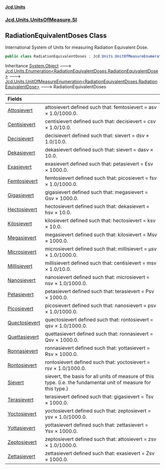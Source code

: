 #### [Jcd.Units](index.md 'index')
### [Jcd.Units.UnitsOfMeasure.SI](Jcd.Units.UnitsOfMeasure.SI.md 'Jcd.Units.UnitsOfMeasure.SI')

## RadiationEquivalentDoses Class

International System of Units for measuring Radiation Equivalent Dose.

```csharp
public class RadiationEquivalentDoses : Jcd.Units.UnitOfMeasureEnumeration<Jcd.Units.UnitsOfMeasure.SI.RadiationEquivalentDoses, Jcd.Units.UnitTypes.RadiationEquivalentDose>
```

Inheritance [System.Object](https://docs.microsoft.com/en-us/dotnet/api/System.Object 'System.Object') &#129106; [Jcd.Units.Enumeration&lt;](Enumeration_TEnumeration,T_.md 'Jcd.Units.Enumeration<TEnumeration,T>')[RadiationEquivalentDoses](RadiationEquivalentDoses.md 'Jcd.Units.UnitsOfMeasure.SI.RadiationEquivalentDoses')[,](Enumeration_TEnumeration,T_.md 'Jcd.Units.Enumeration<TEnumeration,T>')[RadiationEquivalentDose](RadiationEquivalentDose.md 'Jcd.Units.UnitTypes.RadiationEquivalentDose')[&gt;](Enumeration_TEnumeration,T_.md 'Jcd.Units.Enumeration<TEnumeration,T>') &#129106; [Jcd.Units.UnitOfMeasureEnumeration&lt;](UnitOfMeasureEnumeration_TEnumeration,T_.md 'Jcd.Units.UnitOfMeasureEnumeration<TEnumeration,T>')[RadiationEquivalentDoses](RadiationEquivalentDoses.md 'Jcd.Units.UnitsOfMeasure.SI.RadiationEquivalentDoses')[,](UnitOfMeasureEnumeration_TEnumeration,T_.md 'Jcd.Units.UnitOfMeasureEnumeration<TEnumeration,T>')[RadiationEquivalentDose](RadiationEquivalentDose.md 'Jcd.Units.UnitTypes.RadiationEquivalentDose')[&gt;](UnitOfMeasureEnumeration_TEnumeration,T_.md 'Jcd.Units.UnitOfMeasureEnumeration<TEnumeration,T>') &#129106; RadiationEquivalentDoses

| Fields | |
| :--- | :--- |
| [Attosievert](RadiationEquivalentDoses.Attosievert.md 'Jcd.Units.UnitsOfMeasure.SI.RadiationEquivalentDoses.Attosievert') | attosievert defined such that: femtosievert = asv × 1.0/1000.0. |
| [Centisievert](RadiationEquivalentDoses.Centisievert.md 'Jcd.Units.UnitsOfMeasure.SI.RadiationEquivalentDoses.Centisievert') | centisievert defined such that: decisievert = csv × 1.0/10.0. |
| [Decisievert](RadiationEquivalentDoses.Decisievert.md 'Jcd.Units.UnitsOfMeasure.SI.RadiationEquivalentDoses.Decisievert') | decisievert defined such that: sievert = dsv × 1.0/10.0. |
| [Dekasievert](RadiationEquivalentDoses.Dekasievert.md 'Jcd.Units.UnitsOfMeasure.SI.RadiationEquivalentDoses.Dekasievert') | dekasievert defined such that: sievert = dasv × 10.0. |
| [Exasievert](RadiationEquivalentDoses.Exasievert.md 'Jcd.Units.UnitsOfMeasure.SI.RadiationEquivalentDoses.Exasievert') | exasievert defined such that: petasievert = Esv × 1000.0. |
| [Femtosievert](RadiationEquivalentDoses.Femtosievert.md 'Jcd.Units.UnitsOfMeasure.SI.RadiationEquivalentDoses.Femtosievert') | femtosievert defined such that: picosievert = fsv × 1.0/1000.0. |
| [Gigasievert](RadiationEquivalentDoses.Gigasievert.md 'Jcd.Units.UnitsOfMeasure.SI.RadiationEquivalentDoses.Gigasievert') | gigasievert defined such that: megasievert = Gsv × 1000.0. |
| [Hectosievert](RadiationEquivalentDoses.Hectosievert.md 'Jcd.Units.UnitsOfMeasure.SI.RadiationEquivalentDoses.Hectosievert') | hectosievert defined such that: dekasievert = hsv × 10.0. |
| [Kilosievert](RadiationEquivalentDoses.Kilosievert.md 'Jcd.Units.UnitsOfMeasure.SI.RadiationEquivalentDoses.Kilosievert') | kilosievert defined such that: hectosievert = ksv × 10.0. |
| [Megasievert](RadiationEquivalentDoses.Megasievert.md 'Jcd.Units.UnitsOfMeasure.SI.RadiationEquivalentDoses.Megasievert') | megasievert defined such that: kilosievert = Msv × 1000.0. |
| [Microsievert](RadiationEquivalentDoses.Microsievert.md 'Jcd.Units.UnitsOfMeasure.SI.RadiationEquivalentDoses.Microsievert') | microsievert defined such that: millisievert = μsv × 1.0/1000.0. |
| [Millisievert](RadiationEquivalentDoses.Millisievert.md 'Jcd.Units.UnitsOfMeasure.SI.RadiationEquivalentDoses.Millisievert') | millisievert defined such that: centisievert = msv × 1.0/10.0. |
| [Nanosievert](RadiationEquivalentDoses.Nanosievert.md 'Jcd.Units.UnitsOfMeasure.SI.RadiationEquivalentDoses.Nanosievert') | nanosievert defined such that: microsievert = nsv × 1.0/1000.0. |
| [Petasievert](RadiationEquivalentDoses.Petasievert.md 'Jcd.Units.UnitsOfMeasure.SI.RadiationEquivalentDoses.Petasievert') | petasievert defined such that: terasievert = Psv × 1000.0. |
| [Picosievert](RadiationEquivalentDoses.Picosievert.md 'Jcd.Units.UnitsOfMeasure.SI.RadiationEquivalentDoses.Picosievert') | picosievert defined such that: nanosievert = psv × 1.0/1000.0. |
| [Quectosievert](RadiationEquivalentDoses.Quectosievert.md 'Jcd.Units.UnitsOfMeasure.SI.RadiationEquivalentDoses.Quectosievert') | quectosievert defined such that: rontosievert = qsv × 1.0/1000.0. |
| [Quettasievert](RadiationEquivalentDoses.Quettasievert.md 'Jcd.Units.UnitsOfMeasure.SI.RadiationEquivalentDoses.Quettasievert') | quettasievert defined such that: ronnasievert = Qsv × 1000.0. |
| [Ronnasievert](RadiationEquivalentDoses.Ronnasievert.md 'Jcd.Units.UnitsOfMeasure.SI.RadiationEquivalentDoses.Ronnasievert') | ronnasievert defined such that: yottasievert = Rsv × 1000.0. |
| [Rontosievert](RadiationEquivalentDoses.Rontosievert.md 'Jcd.Units.UnitsOfMeasure.SI.RadiationEquivalentDoses.Rontosievert') | rontosievert defined such that: yoctosievert = rsv × 1.0/1000.0. |
| [Sievert](RadiationEquivalentDoses.Sievert.md 'Jcd.Units.UnitsOfMeasure.SI.RadiationEquivalentDoses.Sievert') | sievert, the basis for all units of measure of this type. (i.e. the fundamental unit of measure for this type.) |
| [Terasievert](RadiationEquivalentDoses.Terasievert.md 'Jcd.Units.UnitsOfMeasure.SI.RadiationEquivalentDoses.Terasievert') | terasievert defined such that: gigasievert = Tsv × 1000.0. |
| [Yoctosievert](RadiationEquivalentDoses.Yoctosievert.md 'Jcd.Units.UnitsOfMeasure.SI.RadiationEquivalentDoses.Yoctosievert') | yoctosievert defined such that: zeptosievert = ysv × 1.0/1000.0. |
| [Yottasievert](RadiationEquivalentDoses.Yottasievert.md 'Jcd.Units.UnitsOfMeasure.SI.RadiationEquivalentDoses.Yottasievert') | yottasievert defined such that: zettasievert = Ysv × 1000.0. |
| [Zeptosievert](RadiationEquivalentDoses.Zeptosievert.md 'Jcd.Units.UnitsOfMeasure.SI.RadiationEquivalentDoses.Zeptosievert') | zeptosievert defined such that: attosievert = zsv × 1.0/1000.0. |
| [Zettasievert](RadiationEquivalentDoses.Zettasievert.md 'Jcd.Units.UnitsOfMeasure.SI.RadiationEquivalentDoses.Zettasievert') | zettasievert defined such that: exasievert = Zsv × 1000.0. |
